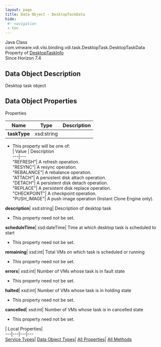 ```yaml
---
layout: page
title: Data Object - DesktopTaskData
hide:
 #- navigation
 - toc
---
```






Java Class
    com.vmware.vdi.vlsi.binding.vdi.task.DesktopTask.DesktopTaskData  
Property of
     [DesktopTaskInfo](vdi.task.DesktopTask.DesktopTaskInfo.md#field_detail)  
Since 
    Horizon 7.4

## Data Object Description 

Desktop task object 

## Data Object Properties

Properties

Name |  Type |  Description   
---|---|---  
**taskType**|  xsd:string|    


  * This property will be one of:  
|  Value |  Description   
---|---  
"REFRESH"| A refresh operation.  
"RESYNC"| A resync operation.  
"REBALANCE"| A rebalance operation.  
"ATTACH"| A persistent disk attach operation.  
"DETACH"| A persistent disk detach operation.  
"REPLACE"| A persistent disk replace operation.  
"CHECKPOINT"| A checkpoint operation.  
"PUSH_IMAGE"| A push image operation (Instant Clone Engine only).  

  
**description**|  xsd:string|  Description of desktop task   


* This property need not be set.

  
**scheduleTime**|  xsd:dateTime|  Time at which desktop task is scheduled to start   


* This property need not be set.

  
**remaining**|  xsd:int|  Total VMs on which task is scheduled or running   


* This property need not be set.

  
**errors**|  xsd:int|  Number of VMs whose task is in fault state   


* This property need not be set.

  
**halted**|  xsd:int|  Number of VMs whose task is in holding state   


* This property need not be set.

  
**cancelled**|  xsd:int|  Number of VMs whose task is in cancelled state   


* This property need not be set.

  
  
  
 | Local Properties|   
---|---|---|---  
[Service Types](index-mo_types.md)| [Data Object Types](index-do_types.md)| [All Properties](index-properties.md)| [All Methods](index-methods.md)  
  
  

